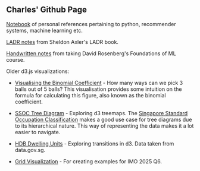 ## Charles' Github Page

[Notebook](https://charleslow.github.io/notebook/book) of personal references pertaining to python, recommender systems, machine learning etc.

[LADR notes](https://charleslow.github.io/linear_algebra_done_right/book) from Sheldon Axler's LADR book.

[Handwritten notes](https://charleslow.github.io/notes/foundations_of_ml.pdf) from taking David Rosenberg's Foundations of ML course.

Older d3.js visualizations:

* [Visualising the Binomial Coefficient](https://charleslow.github.io/binomial_coefficient) - How many ways can we pick 3 balls out of 5 balls? This visualisation provides some intuition on the formula for calculating this figure, also known as the binomial coefficient.

* [SSOC Tree Diagram](https://charleslow.github.io/ssoc_plot) - Exploring d3 treemaps. The [Singapore Standard Occupation Classification](http://www.singstat.gov.sg/methodologies-standards/statistical-standards-and-classifications/SSOC) makes a good use case for tree diagrams due to its hierarchical nature. This way of representing the data makes it a lot easier to navigate.

* [HDB Dwelling Units](https://charleslow.github.io/flats_per_town) - Exploring transitions in d3. Data taken from data.gov.sg.

* [Grid Visualization](https://charleslow.github.io/grid_visualization) - For creating examples for IMO 2025 Q6.
